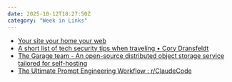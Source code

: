 ```yaml
---
date: 2025-10-12T18:27:50Z
category: "Week in Links"
---
```


* [Your site your home your web](https://www.coryd.dev/posts/2025/your-site-your-home-your-web) 
* [A short list of tech security tips when traveling • Cory Dransfeldt](https://www.coryd.dev/posts/2025/a-short-list-of-tech-security-tips-when-traveling) 
* [The Garage team - An open-source distributed object storage service tailored for self-hosting](https://garagehq.deuxfleurs.fr/) 
* [The Ultimate Prompt Engineering Workflow : r/ClaudeCode](https://www.reddit.com/r/ClaudeCode/comments/1nxs6v2/the_ultimate_prompt_engineering_workflow/) 